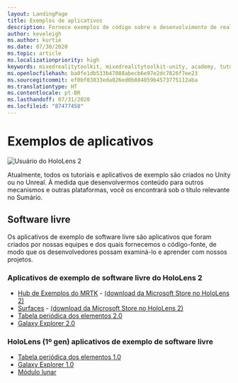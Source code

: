 ```yaml
---
layout: LandingPage
title: Exemplos de aplicativos
description: Fornece exemplos de código sobre o desenvolvimento de realidade misturada.
author: keveleigh
ms.author: kurtie
ms.date: 07/30/2020
ms.topic: article
ms.localizationpriority: high
keywords: mixedrealitytoolkit, mixedrealitytoolkit-unity, academy, tutorial
ms.openlocfilehash: ba0fe1db533b47088abecb6e97e2dc7826f7ee23
ms.sourcegitcommit: ef0bf03833eda826ed0b884859b4573775112aba
ms.translationtype: HT
ms.contentlocale: pt-BR
ms.lasthandoff: 07/31/2020
ms.locfileid: "87477458"
---
```

# <a name="sample-apps"></a>Exemplos de aplicativos

![Usuário do HoloLens 2](images/08_Tutorials.png)

Atualmente, todos os tutoriais e aplicativos de exemplo são criados no Unity ou no Unreal. À medida que desenvolvermos conteúdo para outros mecanismos e outras plataformas, você os encontrará sob o título relevante no Sumário.

## <a name="open-source"></a>Software livre

Os aplicativos de exemplo de software livre são aplicativos que foram criados por nossas equipes e dos quais fornecemos o código-fonte, de modo que os desenvolvedores possam examiná-lo e aprender com nossos projetos.

### <a name="hololens-2-open-source-sample-apps"></a>Aplicativos de exemplo de software livre do HoloLens 2
* [Hub de Exemplos do MRTK](https://microsoft.github.io/MixedRealityToolkit-Unity/Documentation/README_ExampleHub.html) - [(download da Microsoft Store no HoloLens 2)](https://www.microsoft.com/en-us/p/mrtk-examples-hub/9mv8c39l2sj4)
* [Surfaces](sampleapp-surfaces.md) - [(download da Microsoft Store no HoloLens 2)](https://www.microsoft.com/en-us/p/surfaces/9nvkpv3sk3x0)
* [Tabela periódica dos elementos 2.0](https://medium.com/@dongyoonpark/bringing-the-periodic-table-of-the-elements-app-to-hololens-2-with-mrtk-v2-a6e3d8362158)
* [Galaxy Explorer 2.0](galaxy-explorer-update.md)

### <a name="hololens-1st-gen-open-source-sample-apps"></a>HoloLens (1º gen) aplicativos de exemplo de software livre
* [Tabela periódica dos elementos 1.0](periodic-table-of-the-elements.md)
* [Galaxy Explorer 1.0](galaxy-explorer.md)
* [Módulo lunar](lunar-module.md)

